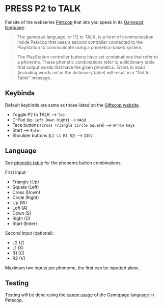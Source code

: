 # PRESS P2 to TALK
Fansite of the webseries [Petscop](https://www.youtube.com/c/Petscop) that lets you speak in its [Gamepad language](https://petscop.fandom.com/wiki/Gamepad_language).

> The gamepad language, or P2 to TALK, is a form of communication inside Petscop that uses a second controller connected to the PlayStation to communicate using a phonetics-based system.

> The PlayStation controller buttons have set combinations that refer to a phoneme. These phonetic combinations refer to a dictionary table that output words that have the given phonetics. Errors in input (including words not in the dictionary table) will result in a "Not In Table" message.

## Keybinds
Default keybinds are same as those listed on the [Giftscop website](https://giftscop.com/etc/info).
- Toggle P2 to TALK --> `Tab`
- D-Pad (`Up Left Down Right`) -->  `WASD`
- Face buttons (`Cross Triangle Circle Square`) --> `Arrow keys`
- Start --> `Enter`
- Shoulder buttons (`L2 L1 R1 R2`) --> `ZXCV`

## Language
See [phonetic table](https://github.com/jeanniekim/p2totalk/blob/main/table.png?raw=true) for the phoneme button combinations.

First input: 
 * Triangle (Up)
 * Square (Left)
 * Cross (Down)
 * Circle (Right)
 * Up (W)
 * Left (A)
 * Down (S)
 * Right (D)
 * Start (Enter)
 
 Second input (optional): 

 * L2 (Z)
 * L1 (X)
 * R1 (C)
 * R2 (V)

 Maximum two inputs per phoneme, the first can be inputted alone.

 ## Testing
Testing will be done using the [canon usage](https://petscop.fandom.com/wiki/Gamepad_language/Vocabulary) of the Gamepage language in Petscop.